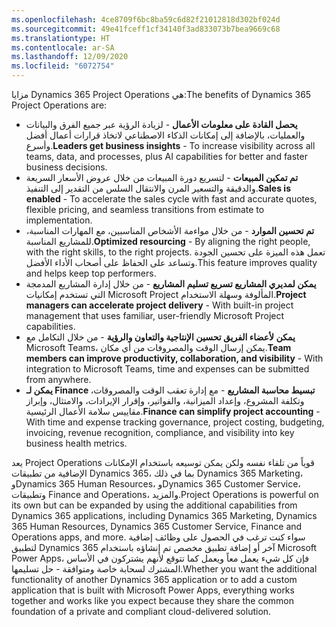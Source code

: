 ```yaml
---
ms.openlocfilehash: 4ce8709f6bc8ba59c6d82f21012818d302bf024d
ms.sourcegitcommit: 49e41fceff1cf34140f3ad833073b7bea9669c68
ms.translationtype: HT
ms.contentlocale: ar-SA
ms.lasthandoff: 12/09/2020
ms.locfileid: "6072754"
---
```


<span data-ttu-id="abedd-101">مزايا Dynamics 365 Project Operations هي:</span><span class="sxs-lookup"><span data-stu-id="abedd-101">The benefits of Dynamics 365 Project Operations are:</span></span>

- <span data-ttu-id="abedd-102">**يحصل القادة على معلومات الأعمال** - لزيادة الرؤية عبر جميع الفرق والبيانات والعمليات، بالإضافة إلى إمكانات الذكاء الاصطناعي لاتخاذ قرارات أعمال أفضل وأسرع.</span><span class="sxs-lookup"><span data-stu-id="abedd-102">**Leaders get business insights** - To increase visibility across all teams, data, and processes, plus AI capabilities for better and faster business decisions.</span></span>
- <span data-ttu-id="abedd-103">**تم تمكين المبيعات** - لتسريع دورة المبيعات من خلال عروض الأسعار السريعة والدقيقة والتسعير المرن والانتقال السلس من التقدير إلى التنفيذ.</span><span class="sxs-lookup"><span data-stu-id="abedd-103">**Sales is enabled** - To accelerate the sales cycle with fast and accurate quotes, flexible pricing, and seamless transitions from estimate to implementation.</span></span>
- <span data-ttu-id="abedd-104">**تم تحسين الموارد** - من خلال مواءمة الأشخاص المناسبين، مع المهارات المناسبة، للمشاريع المناسبة.</span><span class="sxs-lookup"><span data-stu-id="abedd-104">**Optimized resourcing** - By aligning the right people, with the right skills, to the right projects.</span></span> <span data-ttu-id="abedd-105">تعمل هذه الميزة على تحسين الجودة وتساعد على الحفاظ على أصحاب الأداء الأفضل.</span><span class="sxs-lookup"><span data-stu-id="abedd-105">This feature improves quality and helps keep top performers.</span></span>
- <span data-ttu-id="abedd-106">**يمكن لمديري المشاريع تسريع تسليم المشاريع** - من خلال إدارة المشاريع المدمجة التي تستخدم إمكانيات Microsoft Project المألوفة وسهلة الاستخدام.</span><span class="sxs-lookup"><span data-stu-id="abedd-106">**Project managers can accelerate project delivery** - With built-in project management that uses familiar, user-friendly Microsoft Project capabilities.</span></span>
- <span data-ttu-id="abedd-107">**يمكن لأعضاء الفريق تحسين الإنتاجية والتعاون والرؤية** - من خلال التكامل مع Microsoft Teams، يمكن إرسال الوقت والمصروفات من أي مكان.</span><span class="sxs-lookup"><span data-stu-id="abedd-107">**Team members can improve productivity, collaboration, and visibility** - With integration to Microsoft Teams, time and expenses can be submitted from anywhere.</span></span>
- <span data-ttu-id="abedd-108">**يمكن لـ Finance تبسيط محاسبة المشاريع** - مع إدارة تعقب الوقت والمصروقات، وتكلفة المشروع، وإعداد الميزانية، والفواتير، وإقرار الإيرادات، والامتثال، وإبراز مقاييس سلامة الأعمال الرئيسية.</span><span class="sxs-lookup"><span data-stu-id="abedd-108">**Finance can simplify project accounting** - With time and expense tracking governance, project costing, budgeting, invoicing, revenue recognition, compliance, and visibility into key business health metrics.</span></span>


<span data-ttu-id="abedd-109">يعد Project Operations قوياً من تلقاء نفسه ولكن يمكن توسيعه باستخدام الإمكانات الإضافية من تطبيقات Dynamics 365، بما في ذلك Dynamics 365 Marketing، وDynamics 365 Human Resources، وDynamics 365 Customer Service، وتطبيقات Finance and Operations، والمزيد.</span><span class="sxs-lookup"><span data-stu-id="abedd-109">Project Operations is powerful on its own but can be expanded by using the additional capabilities from Dynamics 365 applications, including Dynamics 365 Marketing, Dynamics 365 Human Resources, Dynamics 365 Customer Service, Finance and Operations apps, and more.</span></span> <span data-ttu-id="abedd-110">سواء كنت ترغب في الحصول على وظائف إضافية لتطبيق Dynamics 365 آخر أو إضافة تطبيق مخصص تم إنشاؤه باستخدام Microsoft Power Apps، فإن كل شيء يعمل معاً ويعمل كما تتوقع لأنهم يشتركون في الأساس المشترك لسحابة خاصة ومتوافقة - حل تسليمها.</span><span class="sxs-lookup"><span data-stu-id="abedd-110">Whether you want the additional functionality of another Dynamics 365 application or to add a custom application that is built with Microsoft Power Apps, everything works together and works like you expect because they share the common foundation of a private and compliant cloud-delivered solution.</span></span>

